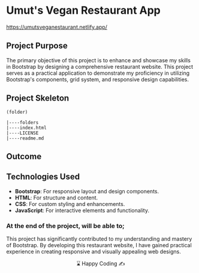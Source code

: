 # Umut's Vegan Restaurant App

https://umutsveganestaurant.netlify.app/


## Project Purpose
The primary objective of this project is to enhance and showcase my skills in Bootstrap by designing a comprehensive restaurant website. This project serves as a practical application to demonstrate my proficiency in utilizing Bootstrap's components, grid system, and responsive design capabilities.


## Project Skeleton

```
(folder)

|----folders
|----index.html
|----LICENSE
|----readme.md

```

## Outcome


## Technologies Used
- **Bootstrap**: For responsive layout and design components.
- **HTML**: For structure and content.
- **CSS**: For custom styling and enhancements.
- **JavaScript**: For interactive elements and functionality.




### At the end of the project, will be able to;

This project has significantly contributed to my understanding and mastery of Bootstrap. By developing this restaurant website, I have gained practical experience in creating responsive and visually appealing web designs.

<p align="center"> ⌛ Happy Coding  ✍ </p>


